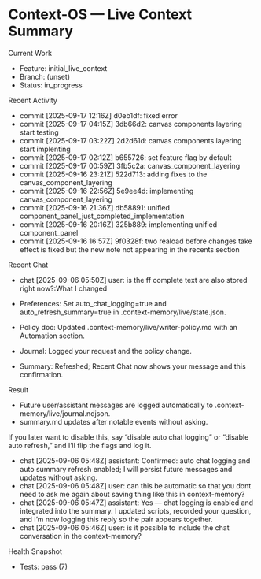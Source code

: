# Context-OS — Live Context Summary

Current Work
- Feature: initial_live_context
- Branch: (unset)
- Status: in_progress

Recent Activity
- commit [2025-09-17 12:16Z] d0eb1df: fixed error
- commit [2025-09-17 04:15Z] 3db66d2: canvas components layering start testing
- commit [2025-09-17 03:22Z] 2d2d61d: canvas components layering start implenting
- commit [2025-09-17 02:12Z] b655726: set feature flag by default
- commit [2025-09-17 00:59Z] 3fb5c2a: canvas_component_layering
- commit [2025-09-16 23:21Z] 522d713: adding fixes to the canvas_component_layering
- commit [2025-09-16 22:56Z] 5e9ee4d: implementing canvas_component_layering
- commit [2025-09-16 21:36Z] db58891: unified component_panel_just_completed_implementation
- commit [2025-09-16 20:16Z] 325b889: implementing unified component_panel
- commit [2025-09-16 16:57Z] 9f0328f: two reaload before changes take effect is fixed but the new note not appearing in the recents section

Recent Chat
- chat [2025-09-06 05:50Z] user: is the ff complete text are also stored right now?:What I changed

- Preferences: Set auto_chat_logging=true and auto_refresh_summary=true in .context-memory/live/state.json.
- Policy doc: Updated .context-memory/live/writer-policy.md with an Automation section.
- Journal: Logged your request and the policy change.
- Summary: Refreshed; Recent Chat now shows your message and this confirmation.

Result

- Future user/assistant messages are logged automatically to .context-memory/live/journal.ndjson.
- summary.md updates after notable events without asking.

If you later want to disable this, say “disable auto chat logging” or “disable auto refresh,” and I’ll flip the
flags and log it.

- chat [2025-09-06 05:48Z] assistant: Confirmed: auto chat logging and auto summary refresh enabled; I will persist future messages and updates without asking.
- chat [2025-09-06 05:48Z] user: can this be automatic so that you dont need to ask me again about saving thing like this in context-memory?
- chat [2025-09-06 05:47Z] assistant: Yes — chat logging is enabled and integrated into the summary. I updated scripts, recorded your question, and I’m now logging this reply so the pair appears together.
- chat [2025-09-06 05:46Z] user: is it possible to include the chat conversation in the context-memory?

Health Snapshot
- Tests: pass (7)
